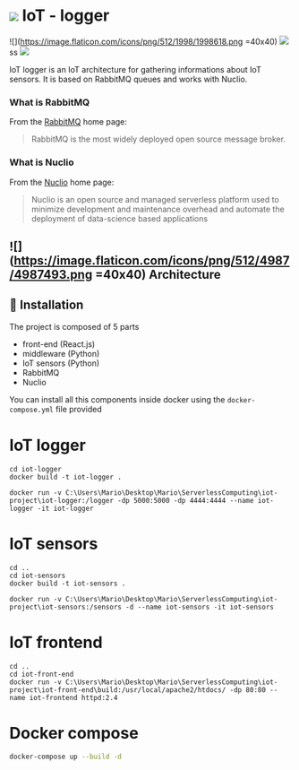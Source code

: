 
# ![](https://image.flaticon.com/icons/png/512/1998/1998618.png=40x40) IoT - logger
![](https://image.flaticon.com/icons/png/512/1998/1998618.png =40x40)
![](https://image.flaticon.com/icons/png/512/1998/1998618.png=40x40)
ss
![](https://image.flaticon.com/icons/png/512/1998/1998618.png)

IoT logger is an IoT architecture for gathering informations about IoT sensors. It is based on RabbitMQ queues and works with Nuclio.

### What is RabbitMQ
From the [RabbitMQ](https://www.rabbitmq.com/) home page:
> RabbitMQ is the most widely deployed open source message broker.

### What is Nuclio
From  the [Nuclio](https://nuclio.io/) home page:
> Nuclio is an open source and managed serverless platform used to minimize development and maintenance overhead and automate the deployment of data-science based applications

## ![](https://image.flaticon.com/icons/png/512/4987/4987493.png =40x40) Architecture

## :rocket: Installation
The project is composed of 5 parts

* front-end (React.js)
* middleware (Python)
* IoT sensors (Python)
* RabbitMQ
* Nuclio

You can install all this components inside docker using the ```docker-compose.yml``` file provided

# IoT logger

```docker
cd iot-logger
docker build -t iot-logger .
```

```docker
docker run -v C:\Users\Mario\Desktop\Mario\ServerlessComputing\iot-project\iot-logger:/logger -dp 5000:5000 -dp 4444:4444 --name iot-logger -it iot-logger
```

# IoT sensors
```docker
cd ..
cd iot-sensors
docker build -t iot-sensors .
```


```docker
docker run -v C:\Users\Mario\Desktop\Mario\ServerlessComputing\iot-project\iot-sensors:/sensors -d --name iot-sensors -it iot-sensors
```

# IoT frontend

```docker
cd ..
cd iot-front-end
docker run -v C:\Users\Mario\Desktop\Mario\ServerlessComputing\iot-project\iot-front-end\build:/usr/local/apache2/htdocs/ -dp 80:80 --name iot-frontend httpd:2.4
```

# Docker compose

```bash
docker-compose up --build -d
```

